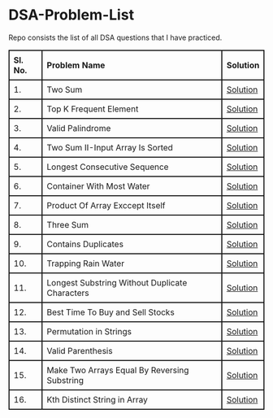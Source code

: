 # DSA-Problem-List

Repo consists the list of all DSA questions that I have practiced.

<table style="width: 100%; border-collapse: collapse;">
    <thead>
        <tr>
            <th style="border: 2px solid; padding: 8px; text-align: left;">Sl. No.</th>
            <th style="border: 2px solid; padding: 8px; text-align: left;">Problem Name</th>
            <th style="border: 2px solid; padding: 8px; text-align: left;">Solution</th>
        </tr>
    </thead>
    <tbody>
        <tr style="border: 2px solid;">
            <td style="border: 2px solid; padding: 8px;">1.</td>
            <td style="border: 2px solid; padding: 8px;">Two Sum</td>
            <td style="border: 2px solid; padding: 8px;"><a href="https://github.com/KC1064/DSA-Problem-List/blob/main/Two%20Integer%20Sum.md">Solution</a></td>
        </tr>
        <tr style="border: 2px solid;">
            <td style="border: 2px solid; padding: 8px;">2.</td>
            <td style="border: 2px solid; padding: 8px;">Top K Frequent Element</td>
            <td style="border: 2px solid; padding: 8px;"><a href="./Top%20K%20frequent%20Elements.md">Solution</a></td>
        </tr>
        <tr style="border: 2px solid;">
        <td style="border: 2px solid; padding: 8px;">3.</td>
            <td style="border: 2px solid; padding: 8px;">Valid Palindrome</td>
            <td style="border: 2px solid; padding: 8px;"><a href="./Valid Palindrome.md">Solution</a></td>
        </tr>
        <tr style="border: 2px solid;">
        <td style="border: 2px solid; padding: 8px;">4.</td>
            <td style="border: 2px solid; padding: 8px;">Two Sum II-Input Array Is Sorted</td>
            <td style="border: 2px solid; padding: 8px;"><a href="./Two Sum II Input Array Is Sorted.md">Solution</a></td>
        </tr>
        <tr style="border: 2px solid;">
        <td style="border: 2px solid; padding: 8px;">5.</td>
            <td style="border: 2px solid; padding: 8px;">Longest Consecutive Sequence</td>
            <td style="border: 2px solid; padding: 8px;"><a href="./Longest Consecutive Sequence.md">Solution</a></td>
            <tr style="border: 2px solid;">
        <td style="border: 2px solid; padding: 8px;">6.</td>
            <td style="border: 2px solid; padding: 8px;">Container With Most Water</td>
            <td style="border: 2px solid; padding: 8px;"><a href="./Container With Most Water.md">Solution</a></td>
        </tr>
        <tr style="border: 2px solid;">
        <td style="border: 2px solid; padding: 8px;">7.</td>
            <td style="border: 2px solid; padding: 8px;">Product Of Array Exccept Itself</td>
            <td style="border: 2px solid; padding: 8px;"><a href="./Product of Array Except Itself.md">Solution</a></td>
        </tr>
        <tr style="border: 2px solid;">
        <td style="border: 2px solid; padding: 8px;">8.</td>
            <td style="border: 2px solid; padding: 8px;">Three Sum</td>
            <td style="border: 2px solid; padding: 8px;"><a href="./Three Sum.md">Solution</a></td>
        </tr>
        <tr style="border: 2px solid;">
        <td style="border: 2px solid; padding: 8px;">9.</td>
            <td style="border: 2px solid; padding: 8px;">Contains Duplicates</td>
            <td style="border: 2px solid; padding: 8px;"><a href="./Contains Duplicates.md">Solution</a></td>
        </tr>
        <tr style="border: 2px solid;">
        <td style="border: 2px solid; padding: 8px;">10.</td>
            <td style="border: 2px solid; padding: 8px;">Trapping Rain Water</td>
            <td style="border: 2px solid; padding: 8px;"><a href="./Trapping Rain Water.md">Solution</a></td>
        </tr>
        <tr style="border: 2px solid;">
        <td style="border: 2px solid; padding: 8px;">11.</td>
            <td style="border: 2px solid; padding: 8px;">Longest Substring Without Duplicate Characters</td>
            <td style="border: 2px solid; padding: 8px;"><a href="./Longest Substring Without Repeating Characters.md">Solution</a></td>
        </tr>
        <tr style="border: 2px solid;">
        <td style="border: 2px solid; padding: 8px;">12.</td>
            <td style="border: 2px solid; padding: 8px;">Best Time To Buy and Sell Stocks</td>
            <td style="border: 2px solid; padding: 8px;"><a href="./Best Time To Buy and Sell Stocks.md">Solution</a></td>
        </tr>
        <tr style="border: 2px solid;">
        <td style="border: 2px solid; padding: 8px;">13.</td>
            <td style="border: 2px solid; padding: 8px;">Permutation in Strings</td>
            <td style="border: 2px solid; padding: 8px;"><a href="./Permutation in String.md">Solution</a></td>
        </tr>
        <tr style="border: 2px solid;">
        <td style="border: 2px solid; padding: 8px;">14.</td>
            <td style="border: 2px solid; padding: 8px;">Valid Parenthesis</td>
            <td style="border: 2px solid; padding: 8px;"><a href="./Valid Parenthesis.md">Solution</a></td>
        </tr>
        <tr style="border: 2px solid;">
        <td style="border: 2px solid; padding: 8px;">15.</td>
            <td style="border: 2px solid; padding: 8px;">Make Two Arrays Equal By Reversing Substring</td>
            <td style="border: 2px solid; padding: 8px;"><a href="./Make Two Arrays Equal By Reversing Substring">Solution</a></td>
        </tr>
        <tr style="border: 2px solid;">
        <td style="border: 2px solid; padding: 8px;">16.</td>
            <td style="border: 2px solid; padding: 8px;">Kth Distinct String in Array</td>
            <td style="border: 2px solid; padding: 8px;"><a href="./Kth Distinct String in Array.md">Solution</a></td>
        </tr>
    </tbody>
</table>
